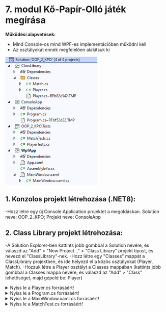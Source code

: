 # 7. modul Kő-Papír-Olló játék megírása

**Működési alapvetések:**
- Mind Console-os mind WPF-es implementációban működni kell
- Az osztályokat ennek megfelelően alakítsuk ki


![KPO feladat megoldása](PICTURES/OOP_2_KPO_Solution.PNG)

## 1. Konzolos projekt létrehozása (.NET8):
-Hozz létre egy új Console Application projektet a megoldásban. Solution neve: OOP_2_KPO; Projekt neve: ConsoleApp
## 2. Class Library projekt létrehozása:
-A Solution Explorer-ben kattints jobb gombbal a Solution nevére, és válaszd az "Add" > "New Project..." > "Class Library" projekt típust, és nevezd el "ClassLibrary"-nek.
-Hozz létre egy "Classes" mappát a ClassLibrary projektben, és ide helyezd el a közös osztályokat (Player, Match).
-Hozzuk létre a Player osztályt a Classes mappában (kattints jobb gombbal a Classes mappa nevére, és válaszd az "Add" > "Class" lehetőséget, majd gépeld be: Player)

<details>
<summary>Nyiss le a Player.cs forrásáért!</summary>
### `Player.cs` példa:
```c#
using System;
using System.Collections.Generic;
using System.Linq;
using System.Text;
using System.Threading.Tasks;
using System.Xml.Linq;

namespace ClassLibrary.Classes
{
    public class Player
    {
        private static string[] _hands = new string[] { "kő", "papír", "olló" };

        public Player(int lives=3, string name = "Anonymus")
        {
            Name = name;
            Lives = lives;
        }

        public string Name { get; set; }
        public int Lives { get; set; }
        public int Hand { get; set; } //1 = kő, 2 = papír, 3 = olló!

        /// <summary>
        /// A játékos választása szövegesen.
        /// </summary>
        /// <returns>kő | papír | olló</returns>
        public string GetHandAsString()
        {
            return _hands[Hand-1];
        }

        /// <summary>
        /// A játékos megadott neve stringként.
        /// </summary>
        /// <returns>Name</returns>
        public override string ToString()
        {
            return Name;
        }

        /// <summary>
        /// Csak konzolos alkalmazásoknál használható metódus a név beállításához.
        /// </summary>
        public void SetName()
        {
            Console.Write("Kérlek add meg a neved: ");
            Name = Console.ReadLine();
        }
        /// <summary>
        /// A játékos élete eggyel csökken.
        /// </summary>
        public void Fail()
        {
            Lives--;
        }

        
        /// <summary>
        /// A játékos életereje>0
        /// </summary>
        /// /// <returns>Lives>0</returns>
        public bool IsAlive { get => Lives > 0; }
    }
}

```
</details>

<details>
<summary>Nyiss le a Match.cs forrásáért!</summary>
### `Match.cs` példa:
```c#
using System;
using System.Collections.Generic;
using System.Linq;
using System.Text;
using System.Threading.Tasks;

namespace ClassLibrary.Classes
{
    public class Match
    {
        private Player p1, p2;
        private int winner;
        private int round;

        public Match(Player p1, Player p2)
        {
            this.p1 = p1;
            this.p2 = p2;
        }

        public void NextRound()
        {
            round++;
            
            winner = this.GetWinner(p1, p2);

            if (winner == -1)
            {
                p2.Fail();
            }
            else if (winner == 1)
            {
                p1.Fail();
            }
        }

        public bool IsFinished
        {
            get => !p1.IsAlive || !p2.IsAlive;
        }

        public string Info()
        {
            string result = "";
            result+=$"{round}. kör: \n";
            result += $"{p1}: {p1.GetHandAsString()} ({p1.Hand}) - ";
            result += $"{p2}: {p2.GetHandAsString()} ({p2.Hand})";
            string ny = "döntetlen";
            if (winner > 0)
            {
                ny = p2.Name;
            }
            else if (winner < 0)
            {
                ny = p1.Name;
            }
            result += $"\nKör nyertese: {ny}  ";
            result += $"\nPontszámok: {p1}: {p1.Lives} {p2}: {p2.Lives}\n";
            return result;
        }

        public int GetWinner(Player p1, Player p2)
        {
            int winner = 0; //-1: p1; 0: döntetlen; 1: p2 nyert 
            /*
             * 
                                         p2-p1
             akármi     ugyanaz          a-a =  0     döntetlen  
             1 (Kő)     2 (Papír)        2-1 =  1     p2 
             1 (Kő)     3 (Olló)         3-1 =  2     p1?     
             2 (Papír)  1 (Kő)           1-2 = -1     p1
             2 (Papír)  3 (Olló)         3-2 =  1     p2 
             3 (Olló)   1 (Kő)           1-3 = -2     p2? 
             3 (Olló)   2 (Papír)        2-3 = -1     p1
             */

            winner = p2.Hand - p1.Hand;
            if (Math.Abs(winner) == 2)
            {
                winner /= -2;
            }
            return winner;
        }

        public string GameWinner
        {
            get
            {
                if (IsFinished)
                {
                    if (p1.IsAlive)
                    {
                        return p1.Name;
                    }
                    if (p2.IsAlive)
                    {
                        return p2.Name;
                    }
                }
                return "";
            }
        }
    }
}

```
</details>

<details>
<summary>Nyiss le a Program.cs forrásáért!</summary>
### `Program.cs` példa:
```c#
using ClassLibrary.Classes;
using System.Reflection;
using System.Runtime.CompilerServices;
using System.Xml.Linq;
using System.Xml.Serialization;

class Program
{
    /// <summary>
    /// Csak konzolos alkalmazásoknál használható metódus a játéko választásának bekérésére.
    /// </summary>
    static void Choice(Player p1, Player p2)
    {
        Random _rnd = new Random();
        int choice = 0;
        do
        {
            Console.Write($"{p2.Name}, válassz: 1: kő, 2: papír, 3: olló [1|2|3]:  ");
        } while (int.TryParse(Console.ReadLine(), out choice) && !(choice >= 1 && choice <= 3));
        p2.Hand = choice;

        p1.Hand = _rnd.Next(3) + 1;

    }
    static void Main(string[] args)
    {
        Player _player1 = new Player();
        Player _player2 = new Player(3);
        _player2.SetName();
        
        Match match = new Match(_player1, _player2);

        while (true)
        {
            if (match.IsFinished)
            {
                break;
            }
            Choice(_player1, _player2);
            match.NextRound();
            Console.WriteLine(match.Info());
        }
        Console.WriteLine($"{match.GameWinner} játékos nyert!");
    }
}

```
</details>

## 3. WPF projekt létrehozása:
-Hozz létre egy új WPF Application projektet a Solutionban (WpfApp).

![KPO feladat megoldása](PICTURES/OOP_2_KPO_WPF.PNG)

<details>
<summary>Nyiss le a MainWindow.xaml forrásáért!</summary>
### `MainWindow.xaml` példa:
```c#
<Window x:Class="WpfApp.MainWindow"
        xmlns="http://schemas.microsoft.com/winfx/2006/xaml/presentation"
        xmlns:x="http://schemas.microsoft.com/winfx/2006/xaml"
        xmlns:d="http://schemas.microsoft.com/expression/blend/2008"
        xmlns:mc="http://schemas.openxmlformats.org/markup-compatibility/2006"
        xmlns:local="clr-namespace:WpfApp"
        mc:Ignorable="d"
        Title="MainWindow" Height="450" Width="800">
    <Grid>
        <Label Content="A Játék állása:" HorizontalAlignment="Left" Margin="367,4,0,0" VerticalAlignment="Top"/>
        <TextBox x:Name="tb_player1Name" HorizontalAlignment="Left" Height="21" Margin="114,35,0,0" TextWrapping="Wrap" Text="pl1 name" VerticalAlignment="Top" Width="264" IsEnabled="False" />
        <TextBox x:Name="tb_player1Lives" HorizontalAlignment="Left" Height="21" Margin="112,96,0,0" TextWrapping="Wrap" Text="pl1 lives" VerticalAlignment="Top" Width="264" IsEnabled="False"/>
        <TextBox x:Name="tb_player2Name" HorizontalAlignment="Left" Height="22" Margin="440,35,0,0" TextWrapping="Wrap" Text="pl2 name" VerticalAlignment="Top" Width="264" TextChanged="tb_player2Name_TextChanged"/>
        <TextBox x:Name="tb_player2Lives" HorizontalAlignment="Left" Height="21" Margin="440,96,0,0" TextWrapping="Wrap" Text="pl2 lives" VerticalAlignment="Top" Width="264" IsEnabled="False"/>

        <Button x:Name="btn_ko" Content="kő" HorizontalAlignment="Left" Height="31" Margin="194,167,0,0" VerticalAlignment="Top" Width="100" Click="btn_ko_Click"/>
        <Button x:Name="btn_papir" Content="papír" HorizontalAlignment="Center" Height="31" Margin="0,167,0,0" VerticalAlignment="Top" Width="100" Click="btn_papir_Click"/>
        <Button x:Name="btn_ollo" Content="olló" HorizontalAlignment="Left" Height="31" Margin="522,167,0,0" VerticalAlignment="Top" Width="100" Click="btn_ollo_Click"/>

        <TextBox x:Name="tb_player1Choice" HorizontalAlignment="Left" Height="21" Margin="112,240,0,0" TextWrapping="Wrap" Text="pl1 choice" VerticalAlignment="Top" Width="264" IsEnabled="False"/>
        <TextBox x:Name="tb_player2Choice" HorizontalAlignment="Left" Height="21" Margin="440,240,0,0" TextWrapping="Wrap" Text="pl2 choice" VerticalAlignment="Top" Width="264" IsEnabled="False"/>
        <TextBox x:Name="tb_info" HorizontalAlignment="Left" Height="86" Margin="114,302,0,0" TextWrapping="Wrap" Text="Info" VerticalAlignment="Top" Width="590" IsEnabled="False"/>

    </Grid>
</Window>

```
</details>

<details>
<summary>Nyiss le a MainWindow.xaml.cs forrásáért!</summary>
### `MainWindow.xaml.cs` példa:
```c#
using ClassLibrary.Classes;
using System.ComponentModel;
using System.Runtime.CompilerServices;
using System.Text;
using System.Windows;
using System.Windows.Controls;
using System.Windows.Data;
using System.Windows.Documents;
using System.Windows.Input;
using System.Windows.Media;
using System.Windows.Media.Imaging;
using System.Windows.Navigation;
using System.Windows.Shapes;

namespace WpfApp
{
    /// <summary>
    /// Interaction logic for MainWindow.xaml
    /// </summary>
    public partial class MainWindow : Window
    {
        private Player player1;
        private Player player2;
        private Match match;
        private static Random _rnd = new Random();

        public MainWindow()
        {
            InitializeComponent();
            player1 = new Player();
            tb_player1Name.Text = player1.Name;
            tb_player1Lives.Text=player1.Lives.ToString();
            player2 = new Player();
            tb_player2Name.Text = player2.Name;
            tb_player2Lives.Text=player2.Lives.ToString();   
            match = new Match(player1, player2);
        }


        private void PlayRound(int choice)
        {
            player1.Hand = _rnd.Next(3) + 1;
            tb_player1Choice.Text = player1.GetHandAsString();
            player2.Hand = choice;
            tb_player2Choice.Text = player2.GetHandAsString();
            match.NextRound();
            tb_player1Lives.Text = player1.Lives.ToString();
            tb_player2Lives.Text = player2.Lives.ToString();
            tb_info.Text = match.Info();
            if (match.IsFinished)
            {
                MessageBox.Show($"{match.GameWinner} játékos nyert!");
                this.Close();
            }
        }

        private void btn_ko_Click(object sender, RoutedEventArgs e)
        {
            PlayRound(1);
        }

        private void btn_papir_Click(object sender, RoutedEventArgs e)
        {
            PlayRound(2);
        }

        private void btn_ollo_Click(object sender, RoutedEventArgs e)
        {
            PlayRound(3);
        }

        private void tb_player2Name_TextChanged(object sender, TextChangedEventArgs e)
        {
            if (player2 != null)
            {
                player2.Name = (sender as TextBox).Text;
            }
        }
    }
}
```
</details>

## 4. Hivatkozások beállítása:
-A konzolos és a WPF projektben is hozzá kell adnod a hivatkozást a ClassLibrary projektre. Ehhez kattints jobb gombbal a konzolos vagy WPF projekt nevére a Solution Explorer-ben, válaszd az "Add" > "Project Reference..." lehetőséget, majd válaszd ki a ClassLibrary projektet.
-Ezután a konzolos és a WPF projektben is ki kell adni a `using ClassLibrary.Classes;` utasítást
## 5. OOP_2_KPO.Tests projekt létrehozása
-Solution Explorer/Solution 'OOP_2_KPO'/Add/New Project
-OOP_2_KPO.Tests Test xUnit `.Net 8`
-A Dependencies / Add project References-ben add hozzá a ClassLibrary-t
-Hozd létre a tesztelő osztályokat (PlayerTests.cs, MatchTest.cs), ehhez kattints jobb gombbal a OOP_2_KPO.Tests-re > "Add" > "Class" lehetőségre. (Az alapértelmezett osztályt is át tudod nevezni!)

<details>
<summary>Nyiss le a PlayerTests.cs forrásáért!</summary>
### `PlayerTests.cs` példa:
```c#
using ClassLibrary.Classes;

namespace OOP_2_KPO.Tests
{
    public class PlayerTests
    {
        [Fact]
        public void PlayerInitializationTest()
        {
            // Arrange
            var player = new Player(3, "TestPlayer");

            // Act & Assert
            Assert.Equal("TestPlayer", player.Name);
            Assert.Equal(3, player.Lives);
        }

        [Fact]
        public void PlayerHandTest()
        {
            // Arrange
            var player = new Player();
            player.Hand = 1;

            // Act
            var hand = player.GetHandAsString();

            // Assert
            Assert.Equal("kő", hand);
        }

        [Fact]
        public void PlayerFailTest()
        {
            // Arrange
            var player = new Player(3);

            // Act
            player.Fail();

            // Assert
            Assert.Equal(2, player.Lives);
        }

        [Fact]
        public void PlayerIsAliveTest()
        {
            // Arrange
            var player = new Player(1);

            // Act
            player.Fail();

            // Assert
            Assert.False(player.IsAlive);
        }
    }
}
```
</details>

<details>
<summary>Nyiss le a MatchTest.cs forrásáért!</summary>
### `MatchTest.cs` példa:
```c#
using ClassLibrary.Classes;

namespace OOP_2_KPO.Tests
{
    public class MatchTests
    {
        [Fact]
        public void MatchInitializationTest()
        {
            // Arrange
            var player1 = new Player();
            var player2 = new Player();
            var match = new Match(player1, player2);

            // Act & Assert
            Assert.NotNull(match);
        }

        [Fact]
        public void MatchNextRoundTest()
        {
            // Arrange
            var player1 = new Player();
            var player2 = new Player();
            var match = new Match(player1, player2);

            // Act
            player1.Hand = 1; // kő
            player2.Hand = 2; // papír
            match.NextRound();

            // Assert
            Assert.Equal(2, player1.Lives); // player1 veszít egy életet
            Assert.Equal(3, player2.Lives); // player2 nem veszít életet
        }

        [Fact]
        public void MatchIsFinishedTest()
        {
            // Arrange
            var player1 = new Player(1);
            var player2 = new Player();
            var match = new Match(player1, player2);

            // Act
            player1.Hand = 1; // kő
            player2.Hand = 2; // papír
            match.NextRound();

            // Assert
            Assert.True(match.IsFinished);
        }

        [Fact]
        public void MatchGameWinnerTest()
        {
            // Arrange
            var player1 = new Player(1, "Player1");
            var player2 = new Player(3, "Player2");
            var match = new Match(player1, player2);

            // Act
            player1.Hand = 1; // kő
            player2.Hand = 2; // papír
            match.NextRound();

            // Assert
            Assert.Equal("Player2", match.GameWinner);
        }
    }
}
```
</details>


